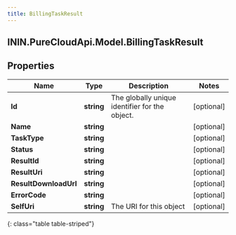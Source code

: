 ```yaml
---
title: BillingTaskResult
---
```

## ININ.PureCloudApi.Model.BillingTaskResult

## Properties

|Name | Type | Description | Notes|
|------------ | ------------- | ------------- | -------------|
| **Id** | **string** | The globally unique identifier for the object. | [optional] |
| **Name** | **string** |  | [optional] |
| **TaskType** | **string** |  | [optional] |
| **Status** | **string** |  | [optional] |
| **ResultId** | **string** |  | [optional] |
| **ResultUri** | **string** |  | [optional] |
| **ResultDownloadUrl** | **string** |  | [optional] |
| **ErrorCode** | **string** |  | [optional] |
| **SelfUri** | **string** | The URI for this object | [optional] |
{: class="table table-striped"}


